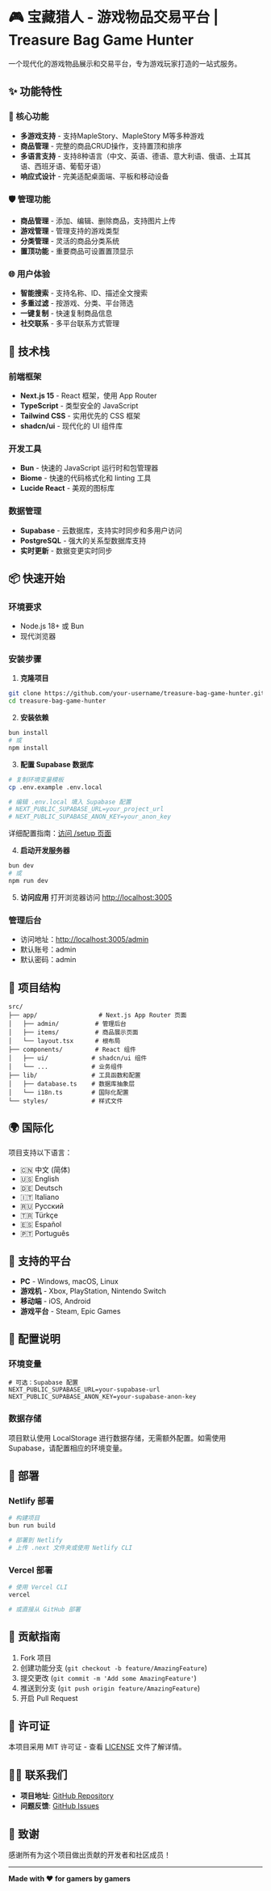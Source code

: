 # 🎮 宝藏猎人 - 游戏物品交易平台 | Treasure Bag Game Hunter

一个现代化的游戏物品展示和交易平台，专为游戏玩家打造的一站式服务。

## ✨ 功能特性

### 🎯 核心功能
- **多游戏支持** - 支持MapleStory、MapleStory M等多种游戏
- **商品管理** - 完整的商品CRUD操作，支持置顶和排序
- **多语言支持** - 支持8种语言（中文、英语、德语、意大利语、俄语、土耳其语、西班牙语、葡萄牙语）
- **响应式设计** - 完美适配桌面端、平板和移动设备

### 🛡️ 管理功能
- **商品管理** - 添加、编辑、删除商品，支持图片上传
- **游戏管理** - 管理支持的游戏类型
- **分类管理** - 灵活的商品分类系统
- **置顶功能** - 重要商品可设置置顶显示

### 🌐 用户体验
- **智能搜索** - 支持名称、ID、描述全文搜索
- **多重过滤** - 按游戏、分类、平台筛选
- **一键复制** - 快速复制商品信息
- **社交联系** - 多平台联系方式管理

## 🚀 技术栈

### 前端框架
- **Next.js 15** - React 框架，使用 App Router
- **TypeScript** - 类型安全的 JavaScript
- **Tailwind CSS** - 实用优先的 CSS 框架
- **shadcn/ui** - 现代化的 UI 组件库

### 开发工具
- **Bun** - 快速的 JavaScript 运行时和包管理器
- **Biome** - 快速的代码格式化和 linting 工具
- **Lucide React** - 美观的图标库

### 数据管理
- **Supabase** - 云数据库，支持实时同步和多用户访问
- **PostgreSQL** - 强大的关系型数据库支持
- **实时更新** - 数据变更实时同步

## 📦 快速开始

### 环境要求
- Node.js 18+ 或 Bun
- 现代浏览器

### 安装步骤

1. **克隆项目**
```bash
git clone https://github.com/your-username/treasure-bag-game-hunter.git
cd treasure-bag-game-hunter
```

2. **安装依赖**
```bash
bun install
# 或
npm install
```

3. **配置 Supabase 数据库**
```bash
# 复制环境变量模板
cp .env.example .env.local

# 编辑 .env.local 填入 Supabase 配置
# NEXT_PUBLIC_SUPABASE_URL=your_project_url
# NEXT_PUBLIC_SUPABASE_ANON_KEY=your_anon_key
```

详细配置指南：[访问 /setup 页面](http://localhost:3005/setup)

4. **启动开发服务器**
```bash
bun dev
# 或
npm run dev
```

5. **访问应用**
打开浏览器访问 [http://localhost:3005](http://localhost:3005)

### 管理后台
- 访问地址：[http://localhost:3005/admin](http://localhost:3005/admin)
- 默认账号：admin
- 默认密码：admin

## 🎨 项目结构

```
src/
├── app/                 # Next.js App Router 页面
│   ├── admin/          # 管理后台
│   ├── items/          # 商品展示页面
│   └── layout.tsx      # 根布局
├── components/         # React 组件
│   ├── ui/            # shadcn/ui 组件
│   └── ...            # 业务组件
├── lib/               # 工具函数和配置
│   ├── database.ts    # 数据库抽象层
│   └── i18n.ts        # 国际化配置
└── styles/            # 样式文件
```

## 🌍 国际化

项目支持以下语言：
- 🇨🇳 中文 (简体)
- 🇺🇸 English
- 🇩🇪 Deutsch
- 🇮🇹 Italiano
- 🇷🇺 Русский
- 🇹🇷 Türkçe
- 🇪🇸 Español
- 🇵🇹 Português

## 📱 支持的平台

- **PC** - Windows, macOS, Linux
- **游戏机** - Xbox, PlayStation, Nintendo Switch
- **移动端** - iOS, Android
- **游戏平台** - Steam, Epic Games

## 🔧 配置说明

### 环境变量
```env
# 可选：Supabase 配置
NEXT_PUBLIC_SUPABASE_URL=your-supabase-url
NEXT_PUBLIC_SUPABASE_ANON_KEY=your-supabase-anon-key
```

### 数据存储
项目默认使用 LocalStorage 进行数据存储，无需额外配置。如需使用 Supabase，请配置相应的环境变量。

## 🚀 部署

### Netlify 部署
```bash
# 构建项目
bun run build

# 部署到 Netlify
# 上传 .next 文件夹或使用 Netlify CLI
```

### Vercel 部署
```bash
# 使用 Vercel CLI
vercel

# 或直接从 GitHub 部署
```

## 🤝 贡献指南

1. Fork 项目
2. 创建功能分支 (`git checkout -b feature/AmazingFeature`)
3. 提交更改 (`git commit -m 'Add some AmazingFeature'`)
4. 推送到分支 (`git push origin feature/AmazingFeature`)
5. 开启 Pull Request

## 📄 许可证

本项目采用 MIT 许可证 - 查看 [LICENSE](LICENSE) 文件了解详情。

## 🙋‍♂️ 联系我们

- **项目地址**: [GitHub Repository](https://github.com/your-username/treasure-bag-game-hunter)
- **问题反馈**: [GitHub Issues](https://github.com/your-username/treasure-bag-game-hunter/issues)

## 🎉 致谢

感谢所有为这个项目做出贡献的开发者和社区成员！

---

**Made with ❤️ for gamers by gamers**
